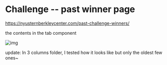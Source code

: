 # Challenge -- past winner page
https://nyusternberkleycenter.com/past-challenge-winners/

the contents in the tab component

![img](https://github.com/yclanlan/Past-Winners---Berkley-Center-for-Entrepreneurship_files/assets/97862198/54263819-5223-46e9-a803-4d9f32361a2a)



update: 
In 3 columns folder, I tested how it looks like
but only the oldest few ones~


